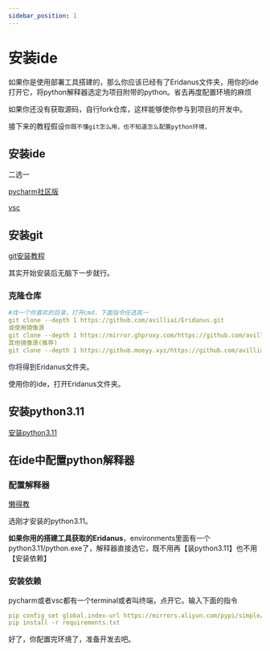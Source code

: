 ```yaml
---
sidebar_position: 1
---
```

# 安装ide

如果你是使用部署工具搭建的，那么你应该已经有了Eridanus文件夹，用你的ide打开它，将python解释器选定为项目附带的python。省去再度配置环境的麻烦

如果你还没有获取源码，自行fork仓库，这样能够使你参与到项目的开发中。

接下来的教程假设`你既不懂git怎么用，也不知道怎么配置python环境，`
## 安装ide
二选一

[pycharm社区版](https://blog.csdn.net/wangmeixi/article/details/103840541)

[vsc](https://blog.csdn.net/leah126/article/details/131661331)
## 安装git
[git安装教程](https://blog.csdn.net/mukes/article/details/115693833)

其实开始安装后无脑下一步就行。
### 克隆仓库
```yaml
#找一个你喜欢的目录，打开cmd，下面指令任选其一
git clone --depth 1 https://github.com/avilliai/Eridanus.git
或使用镜像源
git clone --depth 1 https://mirror.ghproxy.com/https://github.com/avilliai/Eridanus
其他镜像源(推荐)
git clone --depth 1 https://github.moeyy.xyz/https://github.com/avilliai/Eridanus
```
你将得到Eridanus文件夹。

使用你的ide，打开Eridanus文件夹。
## 安装python3.11
[安装python3.11](https://blog.csdn.net/MichaelJiangJunC/article/details/129996726)
## 在ide中配置python解释器
### 配置解释器
[懒得教](https://blog.csdn.net/qq_42432673/article/details/108440370)

选刚才安装的python3.11。

**如果你用的搭建工具获取的Eridanus**，environments里面有一个python3.11/python.exe了，解释器直接选它，既不用再【装python3.11】也不用【安装依赖】
### 安装依赖
pycharm或者vsc都有一个terminal或者叫终端，点开它。输入下面的指令
```yaml
pip config set global.index-url https://mirrors.aliyun.com/pypi/simple/
pip install -r requirements.txt
```
好了，你配置完环境了，准备开发去吧。
